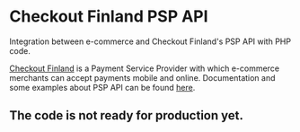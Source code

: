 # Checkout Finland PSP API

Integration between e-commerce and Checkout Finland's PSP API with PHP code.

[Checkout Finland](https://www.checkout.fi/) is a Payment Service Provider with which e-commerce merchants can accept payments mobile and online. Documentation and some examples about PSP API can be found [here](https://checkoutfinland.github.io/psp-api/#/).

## The code is not ready for production yet.
